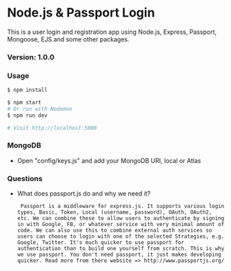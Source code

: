 <!-- @format -->

# Node.js & Passport Login

This is a user login and registration app using Node.js, Express, Passport, Mongoose, EJS and some other packages.

### Version: 1.0.0

### Usage

```sh
$ npm install
```

```sh
$ npm start
# Or run with Nodemon
$ npm run dev

# Visit http://localhost:5000
```

### MongoDB

- Open "config/keys.js" and add your MongoDB URI, local or Atlas

### Questions

- What does passport.js do and why we need it?

       Passport is a middleware for express.js. It supports various login types, Basic, Token, Local (username, password), OAuth, OAuth2, etc. We can combine these to allow users to authenticate by signing in with Google, FB, or whatever service with very minimal amount of code. We can also use this to combine external auth services so users can choose to login with one of the selected Strategies, e.g. Google, Twitter. It's much quicker to use passport for authentication than to build one yourself from scratch. This is why we use passport. You don't need passport, it just makes developing quicker. Read more from there website => http://www.passportjs.org/
